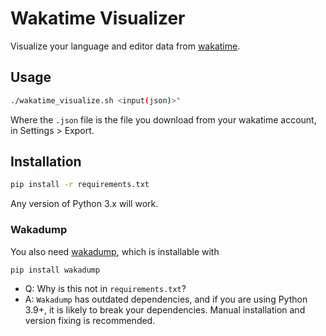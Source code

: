 # Wakatime Visualizer
Visualize your language and editor data from [wakatime](https://wakatime.com/).

## Usage
```sh
./wakatime_visualize.sh <input(json)>"
```
Where the `.json` file is the file you download from your wakatime account, in Settings > Export.

## Installation
```sh
pip install -r requirements.txt
```
Any version of Python 3.x will work.

### Wakadump
You also need [wakadump](https://github.com/wakatime/wakadump), which is installable with
```sh
pip install wakadump
```
* Q: Why is this not in `requirements.txt`?
* A: `Wakadump` has outdated dependencies, and if you are using Python 3.9+, it is likely to break your dependencies.
    Manual installation and version fixing is recommended.
